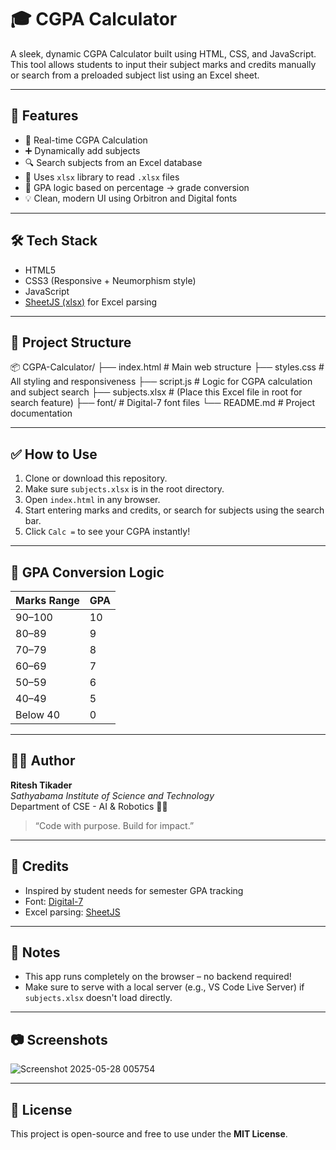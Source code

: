 # 🎓 CGPA Calculator

A sleek, dynamic CGPA Calculator built using HTML, CSS, and JavaScript. This tool allows students to input their subject marks and credits manually or search from a preloaded subject list using an Excel sheet.

---

## 🚀 Features

- 🎯 Real-time CGPA Calculation
- ➕ Dynamically add subjects
- 🔍 Search subjects from an Excel database
- 📄 Uses `xlsx` library to read `.xlsx` files
- 🧮 GPA logic based on percentage → grade conversion
- 💡 Clean, modern UI using Orbitron and Digital fonts

---

## 🛠️ Tech Stack

- HTML5  
- CSS3 (Responsive + Neumorphism style)  
- JavaScript  
- [SheetJS (xlsx)](https://github.com/SheetJS/sheetjs) for Excel parsing  

---

## 📁 Project Structure

📦 CGPA-Calculator/
├── index.html # Main web structure
├── styles.css # All styling and responsiveness
├── script.js # Logic for CGPA calculation and subject search
├── subjects.xlsx # (Place this Excel file in root for search feature)
├── font/ # Digital-7 font files
└── README.md # Project documentation


---

## ✅ How to Use

1. Clone or download this repository.
2. Make sure `subjects.xlsx` is in the root directory.
3. Open `index.html` in any browser.
4. Start entering marks and credits, or search for subjects using the search bar.
5. Click `Calc =` to see your CGPA instantly!

---

## 📐 GPA Conversion Logic

| Marks Range | GPA |
|-------------|-----|
| 90–100      | 10  |
| 80–89       | 9   |
| 70–79       | 8   |
| 60–69       | 7   |
| 50–59       | 6   |
| 40–49       | 5   |
| Below 40    | 0   |

---

## 🙋‍♂️ Author

**Ritesh Tikader**  
_Sathyabama Institute of Science and Technology_  
Department of CSE - AI & Robotics 🧠🤖  
> “Code with purpose. Build for impact.”  

---

## 🌟 Credits

- Inspired by student needs for semester GPA tracking
- Font: [Digital-7](https://www.dafont.com/digital-7.font)
- Excel parsing: [SheetJS](https://sheetjs.com/)

---

## 📌 Notes

- This app runs completely on the browser – no backend required!
- Make sure to serve with a local server (e.g., VS Code Live Server) if `subjects.xlsx` doesn't load directly.

---

## 📷 Screenshots

![Screenshot 2025-05-28 005754](https://github.com/user-attachments/assets/ba2120b2-e958-4d12-bd55-d0319005c888)



---

## 📄 License

This project is open-source and free to use under the **MIT License**.
